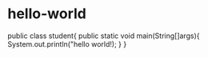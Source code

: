 # hello-world
public class student{
    public static void main(String[]args){
        System.out.println("hello world!);
        }
}
        


